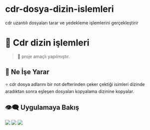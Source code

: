 # cdr-dosya-dizin-islemleri
cdr uzantılı dosyaları tarar ve yedekleme işlemlerini gerçekleştirir

# 🌱 Cdr dizin işlemleri

> 📣 proje amaçlı yapılmıştır. 

## 🔰 Ne İşe Yarar

⭐ cdr dosya adlarını bir not defterinden çeker çektiği isimleri dizinde aradıktan sonra eşleşen dosyaları kopyalama dizinine kopyalar.
## 👁‍🗨 Uygulamaya Bakış
<img src="https://user-images.githubusercontent.com/81330668/165436720-ae91bb2e-06ef-4842-aa30-250bfd7bfcc5.png" align="center">
<img src="https://user-images.githubusercontent.com/81330668/165436731-cc005cb6-e7e9-4fd1-b759-041cdf1278d8.png" align="center">
<img src="https://user-images.githubusercontent.com/81330668/165436735-20d087db-96b5-48a1-b741-3f044cf16bee.png" align="center">

